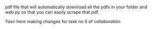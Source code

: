 pdf file that will automatically download all the pdfs in your folder and web.py so that you can easily scrape that pdf.


Yasir here making changes for task no 5 of collaboration


